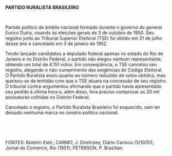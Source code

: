 **PARTIDO RURALISTA BRASILEIRO**

 

Partido político de âmbito nacional formado durante o governo do general
Eurico Dutra, visando às eleições gerais de 3 de outubro de 1950. Seu
registro junto ao Tribunal Superior Eleitoral (TSE) foi obtido em 31 de
julho desse ano e cancelado em 3 de janeiro de 1952.

Tendo lançado candidatos a deputado federal apenas no estado do Rio de
Janeiro e no Distrito Federal, o partido não elegeu nenhum
representante, obtendo um total de 4.151 votos. Em conseqüência, o TSE
cancelou seu registro, alegando o não-cumprimento das exigências do
Código Eleitoral. O Partido Ruralista anuiu quanto ao número reduzido de
votos obtidos, mas queixou-se da lentidão com que o TSE atuara na
concessão de seu registro. O tribunal contra-argumentou afirmando que o
partido havia apresentado seu pedido à última hora e, além disso, fora
preciso comprovar as 20 mil assinaturas colhidas no Distrito Federal.

Cancelado o registro, o Partido Ruralista Brasileiro foi esquecido, sem
ter deixado nenhuma marca no cenário político nacional.

 

 

FONTES: Boletim Eleit.; CARMO, J. Diretrizes; Diário Carioca (3/10/51);
Jornal do Comércio, Rio (1951); PETERSON, P. Brazilian.

 
